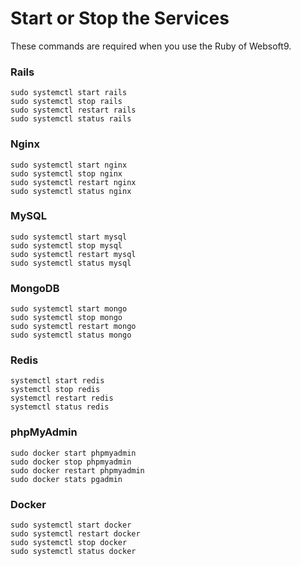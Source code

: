 # Start or Stop the Services

These commands are required when you use the Ruby of Websoft9.

### Rails

```shell
sudo systemctl start rails
sudo systemctl stop rails
sudo systemctl restart rails
sudo systemctl status rails
```

### Nginx

```shell
sudo systemctl start nginx
sudo systemctl stop nginx
sudo systemctl restart nginx
sudo systemctl status nginx
```

### MySQL

```shell
sudo systemctl start mysql
sudo systemctl stop mysql
sudo systemctl restart mysql
sudo systemctl status mysql
```

### MongoDB

```shell
sudo systemctl start mongo
sudo systemctl stop mongo
sudo systemctl restart mongo
sudo systemctl status mongo
```

### Redis

```shell
systemctl start redis
systemctl stop redis
systemctl restart redis
systemctl status redis
```

### phpMyAdmin

```shell
sudo docker start phpmyadmin
sudo docker stop phpmyadmin
sudo docker restart phpmyadmin
sudo docker stats pgadmin
```

### Docker

```shell
sudo systemctl start docker
sudo systemctl restart docker
sudo systemctl stop docker
sudo systemctl status docker
```